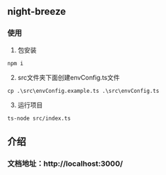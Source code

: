 
## night-breeze


### 使用
1. 包安装
```
npm i 
```

2. src文件夹下面创建envConfig.ts文件
```
cp .\src\envConfig.example.ts .\src\envConfig.ts
```
3. 运行项目
```
ts-node src/index.ts
```

## 介绍
### 文档地址：http://localhost:3000/